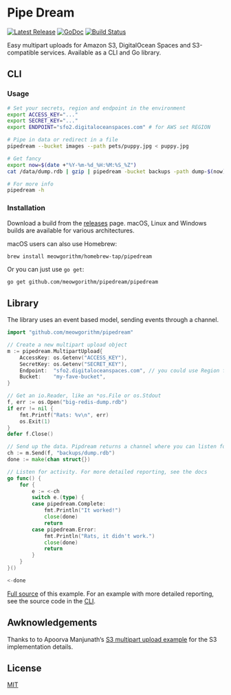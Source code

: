 Pipe Dream
==========

<p>
    <a href="https://github.com/meowgorithm/pipedream/releases"><img src="https://img.shields.io/github/release/meowgorithm/pipedream.svg" alt="Latest Release"></a>
    <a href="https://pkg.go.dev/github.com/meowgorithm/pipedream?tab=doc"><img src="https://godoc.org/github.com/golang/gddo?status.svg" alt="GoDoc"></a>
    <a href="https://github.com/meowgorithm/pipedream/actions"><img src="https://github.com/meowgorithm/pipedream/workflows/build/badge.svg" alt="Build Status"></a>
</p>

Easy multipart uploads for Amazon S3, DigitalOcean Spaces and S3-compatible
services. Available as a CLI and Go library.

## CLI

### Usage

```bash
# Set your secrets, region and endpoint in the environment
export ACCESS_KEY="..."
export SECRET_KEY="..."
export ENDPOINT="sfo2.digitaloceanspaces.com" # for AWS set REGION

# Pipe in data or redirect in a file
pipedream --bucket images --path pets/puppy.jpg < puppy.jpg

# Get fancy
export now=$(date +"%Y-%m-%d_%H:%M:%S_%Z")
cat /data/dump.rdb | gzip | pipedream -bucket backups -path dump-$(now).rdb.gz

# For more info
pipedream -h
```

### Installation

Download a build from the [releases][releases] page. macOS, Linux and Windows builds are available for various architectures.

macOS users can also use Homebrew:

```
brew install meowgorithm/homebrew-tap/pipedream
```

Or you can just use `go get`:

```bash
go get github.com/meowgorithm/pipedream/pipedream
```

[releases]: https://github.com/meowgorithm/pipedream/releases

## Library

The library uses an event based model, sending events through a channel.

```go
import "github.com/meowgorithm/pipedream"

// Create a new multipart upload object
m := pipedream.MultipartUpload{
    AccessKey: os.Getenv("ACCESS_KEY"),
    SecretKey: os.Getenv("SECRET_KEY"),
    Endpoint:  "sfo2.digitaloceanspaces.com", // you could use Region for AWS
    Bucket:    "my-fave-bucket",
}

// Get an io.Reader, like an *os.File or os.Stdout
f, err := os.Open("big-redis-dump.rdb")
if err != nil {
    fmt.Printf("Rats: %v\n", err)
    os.Exit(1)
}
defer f.Close()

// Send up the data. Pipdream returns a channel where you can listen for events
ch := m.Send(f, "backups/dump.rdb")
done := make(chan struct{})

// Listen for activity. For more detailed reporting, see the docs
go func() {
    for {
        e := <-ch
        switch e.(type) {
        case pipedream.Complete:
            fmt.Println("It worked!")
            close(done)
            return
        case pipedream.Error:
            fmt.Println("Rats, it didn't work.")
            close(done)
            return
        }
    }
}()

<-done
```

[Full source][example] of this example. For an example with more detailed
reporting, see the source code in the [CLI][cli].

[example]: https://github.com/meowgorithm/pipedream/blob/master/example/main.go
[cli]: https://github.com/meowgorithm/pipedream/tree/master/pipedream

## Awknowledgements

Thanks to to Apoorva Manjunath‘s [S3 multipart upload example](https://github.com/apoorvam/aws-s3-multipart-upload)
for the S3 implementation details.

## License

[MIT](https://github.com/meowgorithm/pipedream/raw/master/LICENSE)
